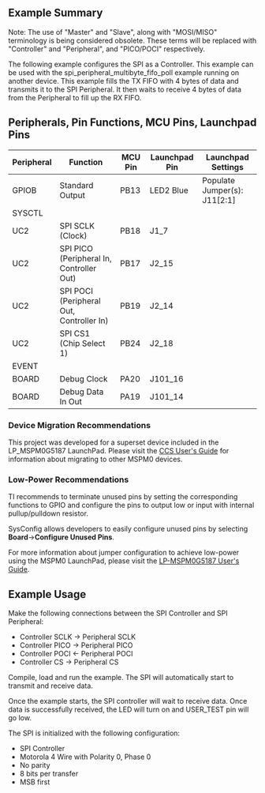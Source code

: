 ## Example Summary

Note: The use of "Master" and "Slave", along with "MOSI/MISO" terminology is being considered obsolete. These terms will be replaced with "Controller" and "Peripheral", and "PICO/POCI" respectively.

The following example configures the SPI as a Controller.
This example can be used with the spi_peripheral_multibyte_fifo_poll example running on another device.
This example fills the TX FIFO with 4 bytes of data and transmits it to the SPI Peripheral.
It then waits to receive 4 bytes of data from the Peripheral to fill up the RX FIFO.

## Peripherals, Pin Functions, MCU Pins, Launchpad Pins
| Peripheral | Function | MCU Pin | Launchpad Pin | Launchpad Settings |
| --- | --- | --- | --- | --- |
| GPIOB | Standard Output | PB13 | LED2 Blue | Populate Jumper(s): J11[2:1] |
| SYSCTL |  |  |  |  |
| UC2 | SPI SCLK (Clock) | PB18 | J1_7 |  |
| UC2 | SPI PICO (Peripheral In, Controller Out) | PB17 | J2_15 |  |
| UC2 | SPI POCI (Peripheral Out, Controller In) | PB19 | J2_14 |  |
| UC2 | SPI CS1 (Chip Select 1) | PB24 | J2_18 |  |
| EVENT |  |  |  |  |
| BOARD | Debug Clock | PA20 | J101_16 |  |
| BOARD | Debug Data In Out | PA19 | J101_14 |  |

### Device Migration Recommendations
This project was developed for a superset device included in the LP_MSPM0G5187 LaunchPad. Please
visit the [CCS User's Guide](https://software-dl.ti.com/msp430/esd/MSPM0-SDK/latest/docs/english/tools/ccs_ide_guide/doc_guide/doc_guide-srcs/ccs_ide_guide.html#sysconfig-project-migration)
for information about migrating to other MSPM0 devices.

### Low-Power Recommendations
TI recommends to terminate unused pins by setting the corresponding functions to
GPIO and configure the pins to output low or input with internal
pullup/pulldown resistor.

SysConfig allows developers to easily configure unused pins by selecting **Board**→**Configure Unused Pins**.

For more information about jumper configuration to achieve low-power using the
MSPM0 LaunchPad, please visit the [LP-MSPM0G5187 User's Guide](https://www.ti.com/lit/slau873).

## Example Usage
Make the following connections between the SPI Controller and SPI Peripheral:
- Controller SCLK -> Peripheral SCLK
- Controller PICO -> Peripheral PICO
- Controller POCI <- Peripheral POCI
- Controller CS   -> Peripheral CS

Compile, load and run the example. The SPI will automatically start
to transmit and receive data.

Once the example starts, the SPI controller will wait to receive data. Once data is successfully received, the LED will turn on and USER_TEST pin will go low.

The SPI is initialized with the following configuration:
- SPI Controller
- Motorola 4 Wire with Polarity 0, Phase 0
- No parity
- 8 bits per transfer
- MSB first
